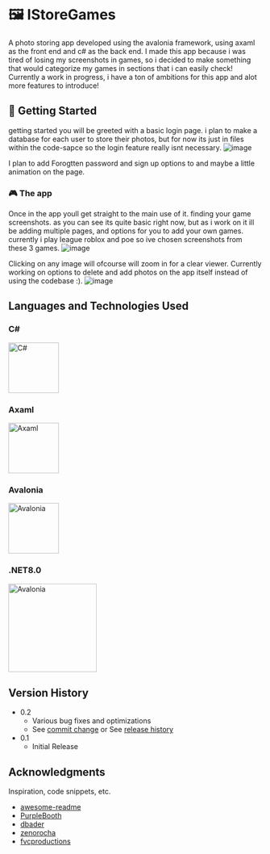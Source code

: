 
  # 🖼️ IStoreGames





A photo storing app developed using the avalonia framework, using axaml as the front end and c# as the back end.
I made this app because i was tired of losing my screenshots in games, so i decided to make something that would categorize my games in sections that i can easily check!
Currently a work in progress, i have a ton of ambitions for this app and alot more features to introduce!



##  🔐 Getting Started
getting started you will be greeted with a basic login page. i plan to make a database for each user to store their photos, but for now its just in files within the code-sapce so the login feature really isnt necessary.
![image](https://github.com/user-attachments/assets/e8639b08-12e8-4ba4-884a-da801086ba9b)

I plan to add Forogtten password and sign up options to and maybe a little animation on the page.   


### 🎮 The app
Once in the app youll get straight to the main use of it. finding your game screenshots. as you can see its quite basic right now, but as i work on it ill be adding multiple pages, and options for you to add your own games.
currently i play league roblox and poe so ive chosen screenshots from these 3 games.
![image](https://github.com/user-attachments/assets/b120aa08-4c64-49a8-8014-951b9bed07c7)

Clicking on any image will ofcourse  will zoom in for a clear viewer. Currently working on options to delete and add photos on the app itself instead of using the codebase :). 
![image](https://github.com/user-attachments/assets/1c1a7172-d6c1-4c79-abd6-2316e55b2462)



## Languages and Technologies Used

### C#

<img src="https://github.com/user-attachments/assets/ac10fe97-66ed-41be-88db-0a9203d7b4b3" width="100" alt="C#">

### Axaml

<img src="https://github.com/user-attachments/assets/38790951-f015-4d56-b147-db934b3e6d99" width="100" alt="Axaml">

### Avalonia

<img src="https://github.com/user-attachments/assets/e40c27d1-7f37-4ac0-801a-43834944c221" width="100" alt="Avalonia">

### .NET8.0
<img src="https://github.com/user-attachments/assets/45151c3c-6841-4eb1-b595-4a781c55adaf" width="175" alt="Avalonia">








## Version History

* 0.2
    * Various bug fixes and optimizations
    * See [commit change]() or See [release history]()
* 0.1
    * Initial Release



## Acknowledgments

Inspiration, code snippets, etc.
* [awesome-readme](https://github.com/matiassingers/awesome-readme)
* [PurpleBooth](https://gist.github.com/PurpleBooth/109311bb0361f32d87a2)
* [dbader](https://github.com/dbader/readme-template)
* [zenorocha](https://gist.github.com/zenorocha/4526327)
* [fvcproductions](https://gist.github.com/fvcproductions/1bfc2d4aecb01a834b46)

